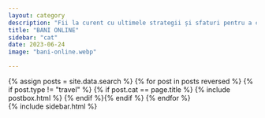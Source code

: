 ```yaml
---
layout: category
description: "Fii la curent cu ultimele strategii și sfaturi pentru a câștiga bani online. Explorăm o gamă variată de subiecte, de la marketingul afiliat, blogging, freelancer la tranzacționarea criptomonedei. Alăturați-vă comunității noastre pentru a vă îmbogăți cunoștințele și a începe să faceți bani online!"
title: "BANI ONLINE"
sidebar: "cat"
date: 2023-06-24
image: "bani-online.webp"

---
```



<div class="row reviews-wrapper">
	<div id="outputReview" class="row col-lg-8">
	{% assign posts = site.data.search %}
	{% for post in posts reversed %}
	{% if post.type != "travel" %} {% if post.cat == page.title %}
		{% include postbox.html %}
	{% endif %}{% endif %}
	{% endfor %}
	</div>
	{% include sidebar.html %}
</div>

